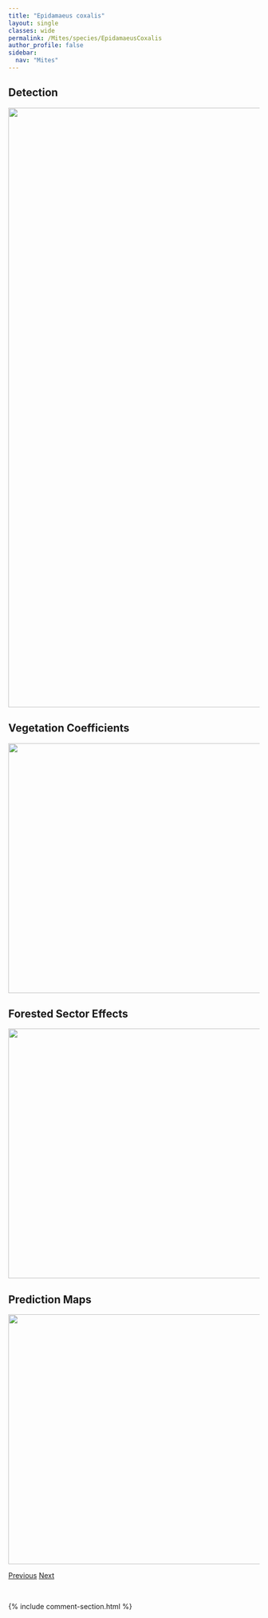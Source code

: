 ```yaml
---
title: "Epidamaeus coxalis"
layout: single
classes: wide
permalink: /Mites/species/EpidamaeusCoxalis
author_profile: false
sidebar:
  nav: "Mites"
---
```


<h2>Detection</h2>

<a href="https://drive.google.com/uc?export=view&id=1AhzY-HWZukDMIQ5pNgcfrPQE61KikGbZ">
<img src="https://drive.google.com/uc?export=view&id=1AhzY-HWZukDMIQ5pNgcfrPQE61KikGbZ" height = "1200" width = "800">
</a>


<h2>Vegetation Coefficients</h2>

<a href="https://drive.google.com/uc?export=view&id=1SIDcbVskoY7bmCXIdUIz2ElDicgJopht">
<img src="https://drive.google.com/uc?export=view&id=1SIDcbVskoY7bmCXIdUIz2ElDicgJopht" height = "500" width = "1000">
</a>


<h2>Forested Sector Effects</h2>

<a href="https://drive.google.com/uc?export=view&id=1Oj23JzKLCV72CVHn57Ms7PVVmgnO76Qm">
<img src="https://drive.google.com/uc?export=view&id=1Oj23JzKLCV72CVHn57Ms7PVVmgnO76Qm" height = "500" width = "1000">
</a>


<h2>Prediction Maps</h2>

<a href="https://drive.google.com/uc?export=view&id=1-glxi2LleeNw8FBVsya-4MDVdKlXSLBJ">
<img src="https://drive.google.com/uc?export=view&id=1-glxi2LleeNw8FBVsya-4MDVdKlXSLBJ" height = "500" width = "1000">
</a>


<a href="/DevelopmentWebsite/Mites/species/EpidamaeusCanadensis" class="pagination--pager" title="Epidamaeus canadensis">Previous</a> <a href="/DevelopmentWebsite/Mites/species/EpidamaeusFloccosus" class="pagination--pager" title="Epidamaeus floccosus">Next</a>

<p>&nbsp;</p>

{% include comment-section.html %}

